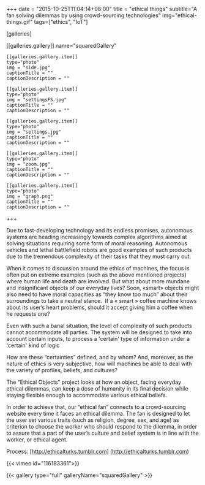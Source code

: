 +++
date = "2015-10-25T11:04:14+08:00"
title = "ethical things"
subtitle="A fan solving dilemmas by using crowd-sourcing technologies"
img="ethical-things.gif"
tags=["ethics", "IoT"]

  [galleries]

  [[galleries.gallery]]
    name="squaredGallery"

    [[galleries.gallery.item]]
    type="photo"
    img = "side.jpg"
    captionTitle = ""
    captionDescription = ""

    [[galleries.gallery.item]]
    type="photo"
    img = "settingsFS.jpg"
    captionTitle = ""
    captionDescription = ""

    [[galleries.gallery.item]]
    type="photo"
    img = "settings.jpg"
    captionTitle = ""
    captionDescription = ""

    [[galleries.gallery.item]]
    type="photo"
    img = "zoom.jpg"
    captionTitle = ""
    captionDescription = ""

    [[galleries.gallery.item]]
    type="photo"
    img = "graph.png"
    captionTitle = ""
    captionDescription = ""
+++

Due to fast-developing technology and its endless promises, autonomous systems are heading increasingly towards complex algorithms aimed at solving situations requiring some form of moral reasoning. Autonomous vehicles and lethal battlefield robots are good examples of such products due to the tremendous complexity of their tasks that they must carry out.

When it comes to discussion around the ethics of machines, the focus is often put on extreme examples (such as the above mentioned projects) where human life and death are involved. But what about more mundane and insignificant objects of our everyday lives? Soon, «smart» objects might also need to have moral capacities as “they know too much” about their surroundings to take a neutral stance.  If a « smart » coffee machine knows about its user’s heart problems, should it accept giving him a coffee when he requests one?

Even with such a banal situation, the level of complexity of such products cannot accommodate all parties. The system will be designed to take into account certain inputs, to process a 'certain' type of information under a 'certain' kind of logic

How are these “certainties” defined, and by whom? And, moreover, as the nature of ethics is very subjective, how will machines be able to deal with the variety of profiles, beliefs, and cultures?

The “Ethical Objects” project looks at how an object, facing everyday ethical dilemmas, can keep a dose of humanity in its final decision while staying flexible enough to accommodate various ethical beliefs.

In order to achieve that, our “ethical fan” connects to a crowd-sourcing website every time it faces an ethical dilemma. The fan is designed to let the user set various traits (such as religion, degree, sex, and age) as criterion to choose the worker who should respond to the dilemma, in order to assure that a part of the user’s culture and belief system is in line with the worker, or ethical agent.

Process: [http://ethicalturks.tumblr.com] (http://ethicalturks.tumblr.com)

{{< vimeo id="116183361">}}

{{< gallery type="full" galleryName="squaredGallery" >}}
